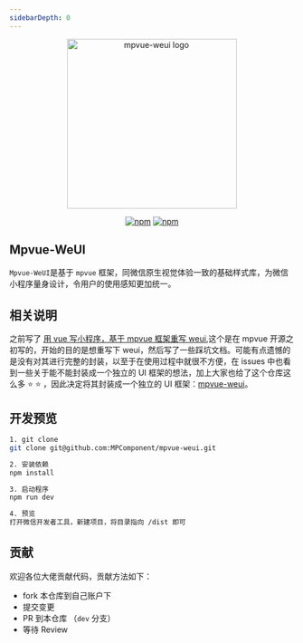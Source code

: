 ```yaml
---
sidebarDepth: 0
---
```


<p align="center" style="text-align: center">
  <a href="https://github.com/MPComponent/mpvue-weui">
    <img width="300" :src="$withBase('/assets/logo.png')" alt="mpvue-weui logo">
  </a>
  <p align="center" style="text-align: center">
   <a href="https://www.npmjs.com/package/mpvue-weui" target="_blank"><img src="https://img.shields.io/npm/v/mpvue-weui.svg?style=flat" alt="npm"></a>
   <a href="https://www.npmjs.com/package/mpvue-weui" target="_blank"><img src="https://img.shields.io/npm/dt/mpvue-weui.svg?style=flat" alt="npm"></a>
 </p>
</p>

## Mpvue-WeUI

`Mpvue-WeUI`是基于 `mpvue` 框架，同微信原生视觉体验一致的基础样式库，为微信小程序量身设计，令用户的使用感知更加统一。

## 相关说明
之前写了 [用 vue 写小程序，基于 mpvue 框架重写 weui](https://github.com/KuangPF/mpvue-weui),这个是在 mpvue 开源之初写的，开始的目的是想重写下 weui，然后写了一些踩坑文档。可能有点遗憾的是没有对其进行完整的封装，以至于在使用过程中就很不方便，在 issues 中也看到一些关于能不能封装成一个独立的 UI 框架的想法，加上大家也给了这个仓库这么多 ⭐️ ⭐️ ，因此决定将其封装成一个独立的 UI 框架：[mpvue-weui](https://github.com/MPComponent/mpvue-weui)。

## 开发预览

``` bash
1. git clone
git clone git@github.com:MPComponent/mpvue-weui.git

2. 安装依赖
npm install

3. 启动程序
npm run dev

4. 预览
打开微信开发者工具，新建项目，将目录指向 /dist 即可
```

## 贡献

欢迎各位大佬贡献代码，贡献方法如下：

* fork 本仓库到自己账户下
* 提交变更
* PR 到本仓库 （`dev` 分支）
* 等待 Review